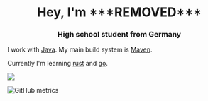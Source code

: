 <h1 align="center">
Hey, I'm ***REMOVED***
</h1>
<h3 align="center">High school student from Germany</h3>

I work with [Java](https://www.oracle.com/java/technologies/downloads/). My main build system is [Maven](https://maven.apache.org/).

Currently I'm learning [rust](https://www.rust-lang.org/) and [go](https://go.dev/).

![](https://komarev.com/ghpvc/?username=***REMOVED***15)

![GitHub metrics](https://github.com/***REMOVED***15/***REMOVED***15/blob/main/github-metrics.svg)
